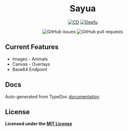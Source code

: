 <div align="center">

# Sayua

[![CD](https://github.com/hidden-umbrella/sayua/actions/workflows/CD.yml/badge.svg)](https://github.com/hidden-umbrella/sayua/actions/workflows/CD.yml)
[![Depfu](https://badges.depfu.com/badges/4e0c847e5664cb62cd52d4a88b3ec28e/count.svg)](https://badges.depfu.com/github/hidden-umbrella/sayua?project_id=28962)

![GitHub issues](https://img.shields.io/github/issues-raw/hidden-umbrella/sayua)
![GitHub pull requests](https://img.shields.io/github/issues-pr/hidden-umbrella/sayua)

</div>

## Current Features

- Images - Animals
- Canvas - Overlays
- Base64 Endpoint

## Docs

Auto-generated from TypeDoc [documentation](https://hidden-umbrella.github.io/sayua/)

## License

**Licensed under the [MIT License](https://github.com/hidden-umbrella/template/blob/main/LICENSE)**
